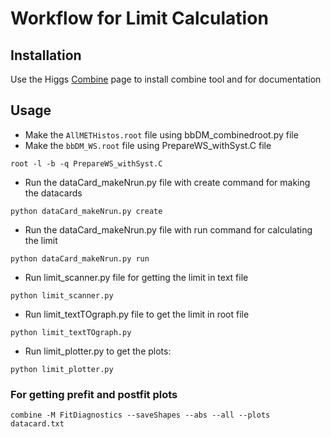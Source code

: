 # Workflow for Limit Calculation
## Installation
Use the Higgs [Combine](http://cms-analysis.github.io/HiggsAnalysis-CombinedLimit/) page to install combine tool and for documentation

## Usage
* Make the ```AllMETHistos.root``` file using bbDM_combinedroot.py file
* Make the ```bbDM_WS.root``` file using PrepareWS_withSyst.C file
```
root -l -b -q PrepareWS_withSyst.C
```
* Run the dataCard_makeNrun.py file with create command for making the datacards
```
python dataCard_makeNrun.py create
```
* Run the dataCard_makeNrun.py file with run command for calculating the limit
```
python dataCard_makeNrun.py run
```
* Run limit_scanner.py file for getting the limit in text file
```
python limit_scanner.py
```
* Run limit_textTOgraph.py file to get the limit in root file
```
python limit_textTOgraph.py
```
* Run limit_plotter.py to get the plots:
```
python limit_plotter.py
```

### For getting prefit and postfit plots
```
combine -M FitDiagnostics --saveShapes --abs --all --plots datacard.txt
```
